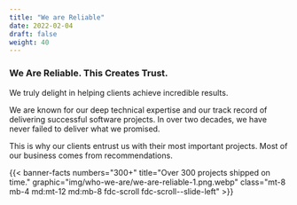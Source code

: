 ```yaml
---
title: "We are Reliable"
date: 2022-02-04
draft: false
weight: 40
---
```


### We Are Reliable. This Creates Trust.

We truly delight in helping clients achieve incredible results.

We are known for our deep technical expertise and our track record of delivering successful software projects. In over two decades, we have never failed to deliver what we promised.

This is why our clients entrust us with their most important projects. Most of our business comes from recommendations.

{{< banner-facts numbers="300+" title="Over 300 projects shipped on time." graphic="img/who-we-are/we-are-reliable-1.png.webp" class="mt-8 mb-4 md:mt-12 md:mb-8 fdc-scroll fdc-scroll--slide-left" >}}